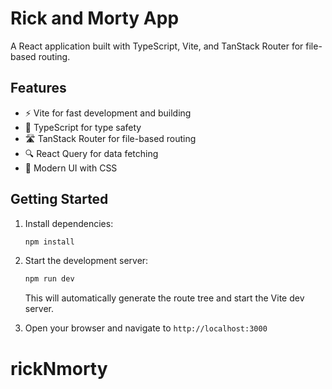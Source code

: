 # Rick and Morty App

A React application built with TypeScript, Vite, and TanStack Router for file-based routing.

## Features

- ⚡️ Vite for fast development and building
- 🎯 TypeScript for type safety
- 🛣️ TanStack Router for file-based routing
- 🔍 React Query for data fetching
- 🎨 Modern UI with CSS

## Getting Started

1. Install dependencies:
   ```bash
   npm install
   ```

2. Start the development server:
   ```bash
   npm run dev
   ```

   This will automatically generate the route tree and start the Vite dev server.

3. Open your browser and navigate to `http://localhost:3000`
# rickNmorty
